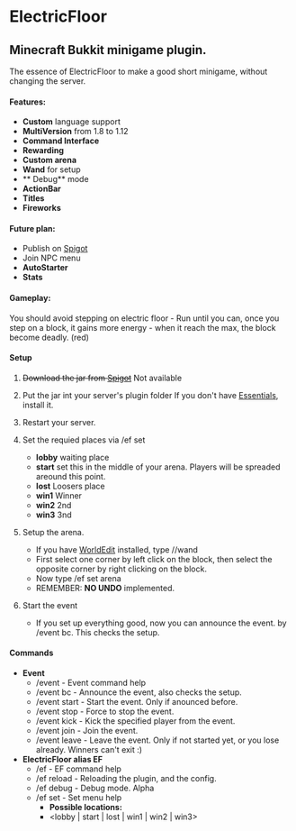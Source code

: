 # ElectricFloor
## Minecraft Bukkit minigame plugin.

The essence of ElectricFloor to make a good short minigame, without changing the server.

#### Features:
* **Custom** language support
* **MultiVersion** from 1.8 to 1.12
* **Command Interface**
* **Rewarding**
* **Custom arena**
* **Wand** for setup
* ** Debug** mode
* **ActionBar**
* **Titles**
* **Fireworks**

#### Future plan:
* Publish on [Spigot](https://spigotmc.org)
* Join NPC menu
* **AutoStarter**
* **Stats**

#### Gameplay:

You should avoid stepping on electric floor - Run until you can, once you step on a block, it gains more energy - when it reach the max, the block become deadly. (red)

#### Setup

1. ~~Download the jar from [Spigot](https://spigotmc.org)~~ Not available

2. Put the jar int your server's plugin folder
If you don't have [Essentials](https://dev.bukkit.org/projects/essentials), install it.

3. Restart your server.

4. Set the requied places via /ef set <location>
     - **lobby** waiting place
     - **start** set this in the middle of your arena.
     Players will be spreaded areound this point.
     - **lost** Loosers place
     - **win1** Winner
     - **win2** 2nd
     - **win3** 3nd
     
5. Setup the arena.
     * If you have [WorldEdit](https://dev.bukkit.org/projects/worldedit) installed, type //wand
     * First select one corner by left click on the block, then select the opposite corner by right clicking on the block.
     * Now type /ef set arena
     * REMEMBER: **NO UNDO** implemented.
     
6. Start the event
     - If you set up everything good, now you can announce the event. by /event bc. This checks the setup.

#### Commands

* **Event**
     - /event \- Event command help
     - /event bc \- Announce the event, also checks the setup.
     - /event start \- Start the event. Only if anounced before.
     - /event stop \- Force to stop the event.
     - /event kick <player> \- Kick the specified player from the event.
     - /event join \- Join the event.
     - /event leave \- Leave the event. Only if not started yet, or you lose already. Winners can't exit :)
* **ElectricFloor alias EF**
     - /ef \- EF command help
     - /ef reload \- Reloading the plugin, and the config.
     - /ef debug \- Debug mode. Alpha
     - /ef set \- Set menu help
          * **Possible locations:**
          * <lobby | start | lost | win1 | win2 | win3>
